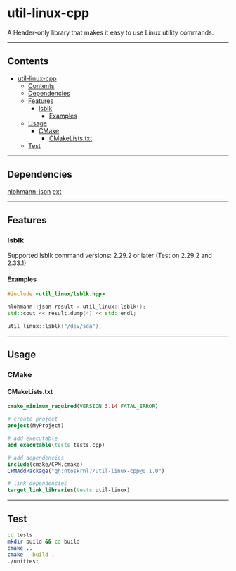 # util-linux-cpp

A Header-only library that makes it easy to use Linux utility commands.

---

## Contents

- [util-linux-cpp](#util-linux-cpp)
  - [Contents](#contents)
  - [Dependencies](#dependencies)
  - [Features](#features)
    - [lsblk](#lsblk)
      - [Examples](#examples)
  - [Usage](#usage)
    - [CMake](#cmake)
      - [CMakeLists.txt](#cmakeliststxt)
  - [Test](#test)

---

## Dependencies

[nlohmann-json](https://github.com/nlohmann/json.git)
[ext](https://github.com/ntoskrnl7/ext)

---

## Features

### lsblk

Supported lsblk command versions: 2.29.2 or later
(Test on 2.29.2 and 2.33.1)

#### Examples

```cpp
#include <util_linux/lsblk.hpp>

nlohmann::json result = util_linux::lsblk();
std::cout << result.dump(4) << std::endl;

util_linux::lsblk("/dev/sda");
```

---

## Usage

### CMake

#### CMakeLists.txt

```cmake
cmake_minimum_required(VERSION 3.14 FATAL_ERROR)

# create project
project(MyProject)

# add executable
add_executable(tests tests.cpp)

# add dependencies
include(cmake/CPM.cmake)
CPMAddPackage("gh:ntoskrnl7/util-linux-cpp@0.1.0")

# link dependencies
target_link_libraries(tests util-linux)
```

---

## Test

```bash
cd tests
mkdir build && cd build
cmake ..
cmake --build .
./unittest
```
